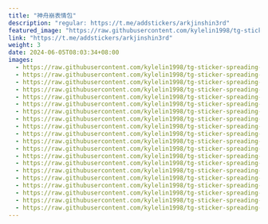 ```yaml
---
title: "神舟崩表情包"
description: "regular: https://t.me/addstickers/arkjinshin3rd"
featured_image: "https://raw.githubusercontent.com/kylelin1998/tg-sticker-spreading-worldwide-images/main/img/5e41d6b4-904d-4bd9-8b6b-e3f6294a5b65.jpg"
link: "https://t.me/addstickers/arkjinshin3rd"
weight: 3
date: 2024-06-05T08:03:34+08:00
images:
  - https://raw.githubusercontent.com/kylelin1998/tg-sticker-spreading-worldwide-images/main/img/5e41d6b4-904d-4bd9-8b6b-e3f6294a5b65.jpg
  - https://raw.githubusercontent.com/kylelin1998/tg-sticker-spreading-worldwide-images/main/img/bf30a7dd-4d21-4108-8def-d6a4c5538db1.jpg
  - https://raw.githubusercontent.com/kylelin1998/tg-sticker-spreading-worldwide-images/main/img/83369090-3f7c-4026-93f1-c3d6ac78f9ab.jpg
  - https://raw.githubusercontent.com/kylelin1998/tg-sticker-spreading-worldwide-images/main/img/033e6f35-f901-420b-a85a-0fd0a7e86450.jpg
  - https://raw.githubusercontent.com/kylelin1998/tg-sticker-spreading-worldwide-images/main/img/06e30d33-377c-4771-9a94-7d86bcb008cd.jpg
  - https://raw.githubusercontent.com/kylelin1998/tg-sticker-spreading-worldwide-images/main/img/1ea7603c-18be-4128-a5ab-91acd82f5005.jpg
  - https://raw.githubusercontent.com/kylelin1998/tg-sticker-spreading-worldwide-images/main/img/7807b981-9a66-4d9a-898a-e5c786cd7094.jpg
  - https://raw.githubusercontent.com/kylelin1998/tg-sticker-spreading-worldwide-images/main/img/37b3345d-6e40-4b18-830a-438da0d96310.jpg
  - https://raw.githubusercontent.com/kylelin1998/tg-sticker-spreading-worldwide-images/main/img/4c30fede-d741-4b3c-8e75-d97bbf5eaa42.jpg
  - https://raw.githubusercontent.com/kylelin1998/tg-sticker-spreading-worldwide-images/main/img/1a1f9db0-9e0f-4deb-8a32-7dcc6480ab85.jpg
  - https://raw.githubusercontent.com/kylelin1998/tg-sticker-spreading-worldwide-images/main/img/990dfdef-e1a0-4653-bdbd-f186c4675094.jpg
  - https://raw.githubusercontent.com/kylelin1998/tg-sticker-spreading-worldwide-images/main/img/421139a2-405b-42f6-88ee-7dc9f2819ab2.jpg
  - https://raw.githubusercontent.com/kylelin1998/tg-sticker-spreading-worldwide-images/main/img/54213d20-f90d-4e24-b143-323ed7c06f4d.jpg
  - https://raw.githubusercontent.com/kylelin1998/tg-sticker-spreading-worldwide-images/main/img/4ff627eb-9fcd-4c4d-8972-598871d784cc.jpg
  - https://raw.githubusercontent.com/kylelin1998/tg-sticker-spreading-worldwide-images/main/img/21feb85f-db6b-4b4d-9568-42b2f0ef820a.jpg
  - https://raw.githubusercontent.com/kylelin1998/tg-sticker-spreading-worldwide-images/main/img/ee9ebe44-4733-4d33-ab00-29e5d1292aeb.jpg
  - https://raw.githubusercontent.com/kylelin1998/tg-sticker-spreading-worldwide-images/main/img/b3798124-f569-4339-870c-0ab77fd7c906.jpg
  - https://raw.githubusercontent.com/kylelin1998/tg-sticker-spreading-worldwide-images/main/img/5cf63fb6-2edd-4c2b-bbad-01323d95c0c1.jpg
  - https://raw.githubusercontent.com/kylelin1998/tg-sticker-spreading-worldwide-images/main/img/8c6fbeba-063c-4483-8264-3cf45c3470f5.jpg
  - https://raw.githubusercontent.com/kylelin1998/tg-sticker-spreading-worldwide-images/main/img/5fabca7a-f01e-4486-a5f4-3ddb716d77d2.jpg
---
```

